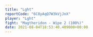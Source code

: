 ```yaml
---
title: "Lght"
reportCode: "6C8yAqQ7W3kVjJnX"
player: "Lght"
fight: "Magtheridon - Wipe 2 (100%)"
date: 2021-08-04T18:53:40.409000+00:00
---
```

